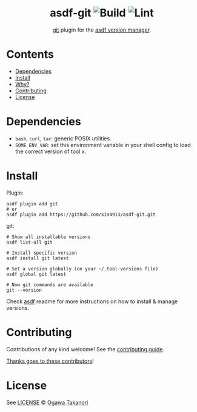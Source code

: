 <div align="center">

# asdf-git ![Build](https://github.com/xia4913/asdf-git/workflows/Build/badge.svg) ![Lint](https://github.com/xia4913/asdf-git/workflows/Lint/badge.svg)

[git](https://git-scm.com/doc) plugin for the [asdf version manager](https://asdf-vm.com).

</div>

# Contents

- [Dependencies](#dependencies)
- [Install](#install)
- [Why?](#why)
- [Contributing](#contributing)
- [License](#license)

# Dependencies

- `bash`, `curl`, `tar`: generic POSIX utilities.
- `SOME_ENV_VAR`: set this environment variable in your shell config to load the correct version of tool x.

# Install

Plugin:

```shell
asdf plugin add git
# or
asdf plugin add https://github.com/xia4913/asdf-git.git
```

git:

```shell
# Show all installable versions
asdf list-all git

# Install specific version
asdf install git latest

# Set a version globally (on your ~/.tool-versions file)
asdf global git latest

# Now git commands are available
git --version
```

Check [asdf](https://github.com/asdf-vm/asdf) readme for more instructions on how to
install & manage versions.

# Contributing

Contributions of any kind welcome! See the [contributing guide](contributing.md).

[Thanks goes to these contributors](https://github.com/xia4913/asdf-git/graphs/contributors)!

# License

See [LICENSE](LICENSE) © [Ogawa Takanori](https://github.com/xia4913/)

